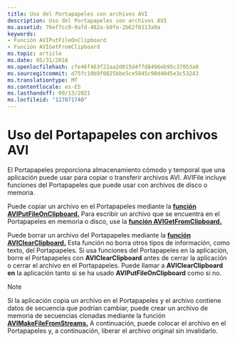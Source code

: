 ```yaml
---
title: Uso del Portapapeles con archivos AVI
description: Uso del Portapapeles con archivos AVI
ms.assetid: 76ef7cc9-9afd-462a-b9fe-2b62f8113a9a
keywords:
- Función AVIPutFileOnClipboard
- Función AVIGetFromClipboard
ms.topic: article
ms.date: 05/31/2018
ms.openlocfilehash: cfe46f463f22aa2d015d4ffd8496eb95c37053a8
ms.sourcegitcommit: d75fc10b9f0825bbe5ce5045c90d4045e3c53243
ms.translationtype: MT
ms.contentlocale: es-ES
ms.lasthandoff: 09/13/2021
ms.locfileid: "127071740"
---
```

# <a name="using-the-clipboard-with-avi-files"></a>Uso del Portapapeles con archivos AVI

El Portapapeles proporciona almacenamiento cómodo y temporal que una aplicación puede usar para copiar o transferir archivos AVI. AVIFile incluye funciones del Portapapeles que puede usar con archivos de disco o memoria.

Puede copiar un archivo en el Portapapeles mediante la [**función AVIPutFileOnClipboard.**](/windows/desktop/api/Vfw/nf-vfw-aviputfileonclipboard) Para escribir un archivo que se encuentra en el Portapapeles en memoria o disco, use la [**función AVIGetFromClipboard.**](/windows/desktop/api/Vfw/nf-vfw-avigetfromclipboard)

Puede borrar un archivo del Portapapeles mediante la [**función AVIClearClipboard.**](/windows/desktop/api/Vfw/nf-vfw-aviclearclipboard) Esta función no borra otros tipos de información, como texto, del Portapapeles. Si usa funciones del Portapapeles en la aplicación, borre el Portapapeles con **AVIClearClipboard** antes de cerrar la aplicación o cerrar el archivo en el Portapapeles. Puede llamar a **AVIClearClipboard en** la aplicación tanto si se ha usado **AVIPutFileOnClipboard** como si no.

> [!Note]  
> Si la aplicación copia un archivo en el Portapapeles y el archivo contiene datos de secuencia que podrían cambiar, puede crear un archivo de memoria de secuencias clonadas mediante la función [**AVIMakeFileFromStreams.**](/windows/desktop/api/Vfw/nf-vfw-avimakefilefromstreams) A continuación, puede colocar el archivo en el Portapapeles y, a continuación, liberar el archivo original sin invalidarlo.

 

 

 




